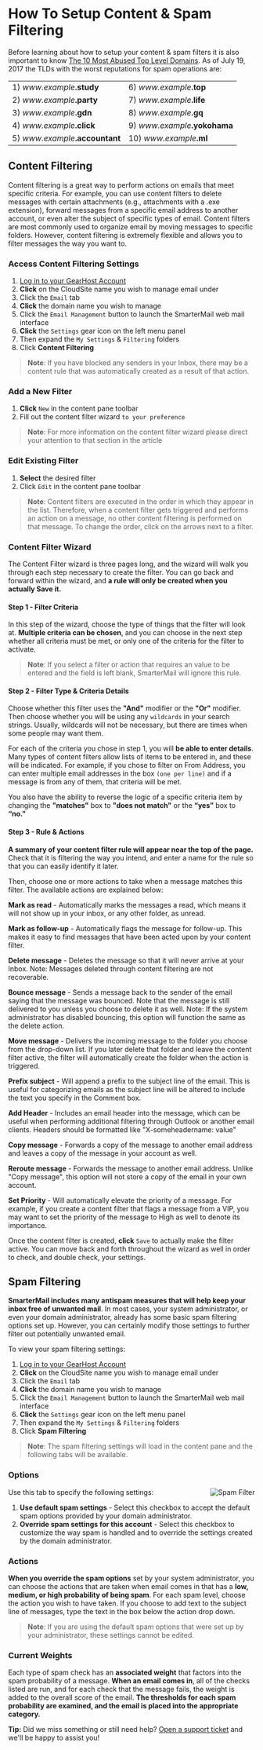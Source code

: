 <h1>How To Setup Content &amp; Spam Filtering</h1>
<p>Before learning about how to setup your content &amp; spam filters it is also important to know <a href="https://www.spamhaus.org/statistics/tlds/">The 10 Most Abused Top Level Domains</a>. As of July 19, 2017 the TLDs with the worst reputations for spam operations are:</p>
<table style="width: 100%;">
<tbody>
<tr>
<td>1) <em>www.example</em><strong>.study</strong></td>
<td>6) <em>www.example</em><strong>.top</strong></td>
</tr>
<td>2) <em>www.example</em><strong>.party</strong></td>
<td>7) <em>www.example</em><strong>.life</strong></td>
</tr>
<tr>
<td>3) <em>www.example</em><strong>.gdn</strong></td>
<td>8) <em>www.example</em><strong>.gq</strong></td>
</tr>
<tr>
<td>4) <em>www.example</em><strong>.click</strong></td>
<td>9) <em>www.example</em><strong>.yokohama</strong></td>
</tr>
<tr>
<td>5) <em>www.example</em><strong>.accountant</strong></td>
<td>10) <em>www.example</em><strong>.ml</strong></td>
</tr>
</tbody>
</table>

<h2>Content Filtering</h2>
<p>Content filtering is a great way to perform actions on emails that meet specific criteria. For example, you can use content filters to delete messages with certain attachments (e.g., attachments with a .exe extension), forward messages from a specific email address to another account, or even alter the subject of specific types of email. Content filters are most commonly used to organize email by moving messages to specific folders. However, content filtering is extremely flexible and allows you to filter messages the way you want to.</p>
<h3>Access Content Filtering Settings</h3>
<ol>
<li><a href="https://my.gearhost.com/account/login">Log in to your GearHost Account</a></li>
<li><strong>Click</strong> on the CloudSite name you wish to manage email under</li>
<li>Click the <code>Email</code> tab</li>
<li><strong>Click</strong> the domain name you wish to manage</li>
<li>Click the <code>Email Management</code> button to launch the SmarterMail web mail interface</li>
<li><strong>Click</strong> the <code>Settings</code> gear icon on the left menu panel</li>
<li>Then expand the <code>My Settings</code> &amp; <code>Filtering</code> folders</li>
<li>Click <strong>Content Filtering</strong></li>
</ol>
<blockquote>
<p><strong>Note</strong>: If you have blocked any senders in your Inbox, there may be a content rule that was automatically created as a result of that action.</p>
</blockquote>
<h3>Add a New Filter</h3>
<ol>
<li><strong>Click</strong> <code>New</code> in the content pane toolbar</li>
<li>Fill out the content filter wizard <code>to your preference</code></li>
</ol>
<blockquote>
<p><strong>Note</strong>: For more information on the content filter wizard please direct your attention to that section in the article</p>
</blockquote>
<h3>Edit Existing Filter</h3>
<ol>
<li><strong>Select</strong> the desired filter</li>
<li>Click <code>Edit</code> in the content pane toolbar</li>
</ol>
<blockquote>
<p><strong>Note</strong>: Content filters are executed in the order in which they appear in the list. Therefore, when a content filter gets triggered and performs an action on a message, no other content filtering is performed on that message. To change the order, click on the arrows next to a filter.</p>
</blockquote>
<h3>Content Filter Wizard</h3>
<p>The Content Filter wizard is three pages long, and the wizard will walk you through each step necessary to create the filter. You can go back and forward within the wizard, and <strong>a rule will only be created when you actually Save it.</strong></p>
<h4>Step 1 - Filter Criteria</h4>
<p>In this step of the wizard, choose the type of things that the filter will look at. <strong>Multiple criteria can be chosen</strong>, and you can choose in the next step whether all criteria must be met, or only one of the criteria for the filter to activate.</p>
<blockquote>
<p><strong>Note</strong>: If you select a filter or action that requires an value to be entered and the field is left blank, SmarterMail will ignore this rule.</p>
</blockquote>
<h4>Step 2 - Filter Type &amp; Criteria Details</h4>
<p>Choose whether this filter uses the <strong>&quot;And&quot;</strong> modifier or the <strong>&quot;Or&quot;</strong> modifier. Then choose whether you will be using any <code>wildcards</code> in your search strings. Usually, wildcards will not be necessary, but there are times when some people may want them.</p>
<p>For each of the criteria you chose in step 1, you will <strong>be able to enter details</strong>. Many types of content filters allow lists of items to be entered in, and these will be indicated. For example, if you chose to filter on From Address, you can enter multiple email addresses in the box <code>(one per line)</code> and if a message is from any of them, that criteria will be met.</p>
<p>You also have the ability to reverse the logic of a specific criteria item by changing the <strong>&quot;matches&quot;</strong> box to <strong>&quot;does not match&quot;</strong> or the <strong>“yes”</strong> box to <strong>“no.”</strong></p>
<h4>Step 3 - Rule &amp; Actions</h4>
<p><strong>A summary of your content filter rule will appear near the top of the page.</strong> Check that it is filtering the way you intend, and enter a name for the rule so that you can easily identify it later.</p>
<p>Then, choose one or more actions to take when a message matches this filter. The available actions are explained below:</p>
<p><strong>Mark as read</strong> - Automatically marks the messages a read, which means it will not show up in your inbox, or any other folder, as unread.</p>
<p><strong>Mark as follow-up</strong> - Automatically flags the message for follow-up. This makes it easy to find messages that have been acted upon by your content filter.</p>
<p><strong>Delete message</strong> - Deletes the message so that it will never arrive at your Inbox. Note: Messages deleted through content filtering are not recoverable.</p>
<p><strong>Bounce message</strong> - Sends a message back to the sender of the email saying that the message was bounced. Note that the message is still delivered to you unless you choose to delete it as well. Note: If the system administrator has disabled bouncing, this option will function the same as the delete action.</p>
<p><strong>Move message</strong> - Delivers the incoming message to the folder you choose from the drop-down list. If you later delete that folder and leave the content filter active, the filter will automatically create the folder when the action is triggered.</p>
<p><strong>Prefix subject</strong> - Will append a prefix to the subject line of the email. This is useful for categorizing emails as the subject line will be altered to include the text you specify in the Comment box.</p>
<p><strong>Add Header</strong> - Includes an email header into the message, which can be useful when performing additional filtering through Outlook or another email clients. Headers should be formatted like &quot;X-someheadername: value&quot;</p>
<p><strong>Copy message</strong> - Forwards a copy of the message to another email address and leaves a copy of the message in your account as well.</p>
<p><strong>Reroute message</strong> - Forwards the message to another email address. Unlike &quot;Copy message&quot;, this option will not store a copy of the email in your own account.</p>
<p><strong>Set Priority</strong> - Will automatically elevate the priority of a message. For example, if you create a content filter that flags a message from a VIP, you may want to set the priority of the message to High as well to denote its importance.</p>
<p>Once the content filter is created, <strong>click</strong> <code>Save</code> to actually make the filter active. You can move back and forth throughout the wizard as well in order to check, and double check, your settings.</p>
<h2>Spam Filtering</h2>
<p><strong>SmarterMail includes many antispam measures that will help keep your inbox free of unwanted mail</strong>. In most cases, your system administrator, or even your domain administrator, already has some basic spam filtering options set up. However, you can certainly modify those settings to further filter out potentially unwanted email.</p>
<p>To view your spam filtering settings:</p>
<ol>
<li><a href="https://my.gearhost.com/account/login">Log in to your GearHost Account</a></li>
<li><strong>Click</strong> on the CloudSite name you wish to manage email under</li>
<li>Click the <code>Email</code> tab</li>
<li><strong>Click</strong> the domain name you wish to manage</li>
<li>Click the <code>Email Management</code> button to launch the SmarterMail web mail interface</li>
<li><strong>Click</strong> the <code>Settings</code> gear icon on the left menu panel</li>
<li>Then expand the <code>My Settings</code> &amp; <code>Filtering</code> folders</li>
<li>Click <strong>Spam Filtering</strong></li>
</ol>
<blockquote>
<p><strong>Note</strong>: The spam filtering settings will load in the content pane and the following tabs will be available.</p>
</blockquote>
<h3>Options</h3>
<img src="https://raw.githubusercontent.com/GearHost/docs/master/Images/spam_filtering.png" style="float: right;" alt="Spam Filter"/>
<p>Use this tab to specify the following settings:</p>
<ol>
<li><strong>Use default spam settings</strong> - Select this checkbox to accept the default spam options provided by your domain administrator.</li>
<li><strong>Override spam settings for this account</strong> - Select this checkbox to customize the way spam is handled and to override the settings created by the domain administrator.</li>
</ol>
<h3>Actions</h3>
<p><strong>When you override the spam options</strong> set by your system administrator, you can choose the actions that are taken when email comes in that has a <strong>low, medium, or high probability of being spam</strong>. For each spam level, choose the action you wish to have taken. If you choose to add text to the subject line of messages, type the text in the box below the action drop down.</p>
<blockquote>
<p><strong>Note</strong>: If you are using the default spam options that were set up by your administrator, these settings cannot be edited.</p>
</blockquote>
<h3>Current Weights</h3>
<p>Each type of spam check has an <strong>associated weight</strong> that factors into the spam probability of a message. <strong>When an email comes in</strong>, all of the checks listed are run, and for each check that the message fails, the weight is added to the overall score of the email. <strong>The thresholds for each spam probability are examined, and the email is placed into the appropriate category.</strong></p>
<p><strong>Tip:</strong> Did we miss something or still need help? <a href="https://www.gearhost.com/documentation/how-to-open-a-support-ticket">Open a support ticket</a> and we'll be happy to assist you!</p>
